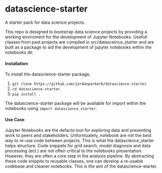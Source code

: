 # datascience-starter
A starter pack for data science projects.

This repo is designed to bootstrap data science projects by providing a working enviroment for the development of Jupyter Notebooks. Usefull classes from past projects are compiled in src/datasceince_starter and are built as a package to aid 
the development of jupyter notebooks within the notebooks dir.

#### Installation

To install the datascience-starter package, 

1. `git clone https://github.com/jordanparker6/datascience-starter`
2. `cd datascience-starter`
3. `pip install .`

The datascience-starter package will be available for import within the notebooks using `import datascience_starter`.

#### Use Case

Jupyter Notebooks are the defacto tool for exploring data and presenting work to peers and stakeholders. Unforntuately, notebook
are not the best way to re-use code between projects. This is what the datascience_starter helps structure. Code snippets for grid search, model diagnosis and data processing (ect.) are not often critical to the notebooks presentation. However, they are often a core step in the analysis pipeline. By abstracting these code snippits to reusable classes, one can develop a re-usable codebase and cleaner notebooks. This is the aim of the datascience-starter.





